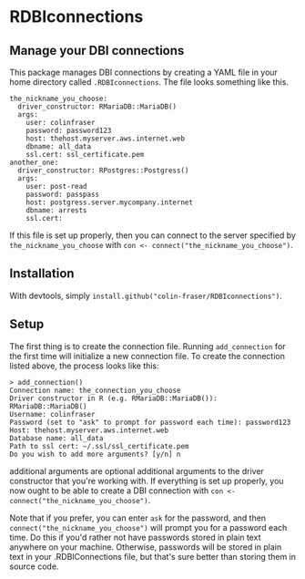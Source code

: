 # RDBIconnections
## Manage your DBI connections

This package manages DBI connections by creating a YAML file in your home directory called `.RDBIconnections`. The file looks something like this.

```
the_nickname_you_choose:
  driver_constructor: RMariaDB::MariaDB()
  args:
    user: colinfraser
    password: password123
    host: thehost.myserver.aws.internet.web
    dbname: all_data
    ssl.cert: ssl_certificate.pem
another_one:
  driver_constructor: RPostgres::Postgress()
  args:
    user: post-read
    password: passpass
    host: postgress.server.mycompany.internet
    dbname: arrests
    ssl.cert: 
```


If this file is set up properly, then you can connect to the server specified by `the_nickname_you_choose` with `con <- connect("the_nickname_you_choose")`.

## Installation

With devtools, simply `install.github("colin-fraser/RDBIconnections")`.

## Setup

The first thing is to create the connection file. Running `add_connection` for the first time will initialize a new connection file.
To create the connection listed above, the process looks like this:

```
> add_connection()
Connection name: the_connection_you_choose
Driver constructor in R (e.g. RMariaDB::MariaDB()): RMariaDB::MariaDB()
Username: colinfraser
Password (set to "ask" to prompt for password each time): password123
Host: thehost.myserver.aws.internet.web
Database name: all_data
Path to ssl cert: ~/.ssl/ssl_certificate.pem
Do you wish to add more arguments? [y/n] n
```

additional arguments are optional additional arguments to the driver constructor that you're working with. If everything is set up properly, you now ought to be able to create a DBI connection with `con <- connect("the_nickname_you_choose")`.

Note that if you prefer, you can enter `ask` for the password, and then `connect("the_nickname_you_choose")` will prompt you for a password each time. Do this if you'd rather not have passwords stored in plain text anywhere on your machine. Otherwise, passwords will be stored in plain text in your .RDBIConnections file, but that's sure better than storing them in source code.
